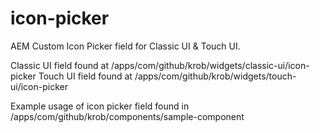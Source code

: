 # icon-picker
AEM Custom Icon Picker field for Classic UI & Touch UI.

Classic UI field found at /apps/com/github/krob/widgets/classic-ui/icon-picker
Touch UI field found at /apps/com/github/krob/widgets/touch-ui/icon-picker

Example usage of icon picker field found in /apps/com/github/krob/components/sample-component
